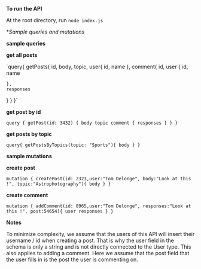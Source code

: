 **To run the API**

At the root directory, run `node index.js`

**Sample queries and mutations*


**sample queries**



**get all posts**


`query{
  getPosts{
    id,
    body,
    topic,
    user{
      id,
      name
    },
    comment{
      id,
      user
      {
        id,
        name
        
    },
    responses
  }
  }
}`


**get post by id**


`query {
  getPost(id: 3432) {
    body
    topic
    comment {
      responses
    }
  }
}
`


**get posts by topic**


`query{
  getPostsByTopics(topic: "Sports"){
body
  }
}`



**sample mutations**


**create post**




`mutation {
  createPost(id: 2323,user:"Tom Delonge", body:"Look at this !", topic:"Astrophotography"){
    body
  }
}`



**create comment**



`mutation {
  addComment(id: 8965,user:"Tom Delonge", responses:"Look at this !", post:54654){
    user
    responses
  }
}`






**Notes**

To minimize complexity, we assume that the users of this API will insert their username / id when creating a post. That is why the
user field in the schema is only a string and is not directly connected to the User type.
This also applies to adding a comment. Here we assume that the post field that the user fills in is the post the user is commenting on.
